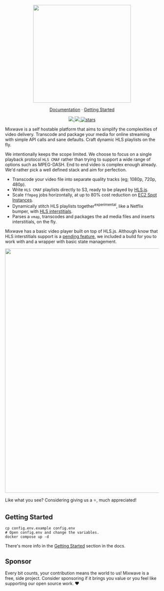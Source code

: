 <p align="center">
 <img src="https://matvp91.github.io/mixwave/logo.png" width="320" />
</p>

<p align="center">
  <a href="https://matvp91.github.io/mixwave">Documentation</a> · 
  <a href="https://matvp91.github.io/mixwave/getting-started.html">Getting Started</a>
</p>

<p align="center">
  <a href="#">
    <img src="https://img.shields.io/github/license/matvp91/mixwave">
  </a>
  <a href="#">
    <img src="https://img.shields.io/github/last-commit/matvp91/mixwave">
  </a>
  <a href="#">
    <img src="https://img.shields.io/github/stars/matvp91/mixwave" alt="stars">
  </a>
</p>

Mixwave is a self hostable platform that aims to simplify the complexities of video delivery. Transcode and package your media for online streaming with simple API calls and sane defaults. Craft dynamic HLS playlists on the fly.

We intentionally keeps the scope limited. We choose to focus on a single playback protocol `HLS CMAF` rather than trying to support a wide range of options such as MPEG-DASH. End to end video is complex enough already. We'd rather pick a well defined stack and aim for perfection.

- Transcode your video file into separate quality tracks (eg; 1080p, 720p, 480p).
- Write `HLS CMAF` playlists directly to S3, ready to be played by [HLS.js](https://github.com/video-dev/hls.js).
- Scale `ffmpeg` jobs horizontally, at up to 80% cost reduction on [EC2 Spot Instances](https://aws.amazon.com/ec2/spot/).
- Dynamically stitch HLS playlists together<sup>experimental</sup>, like a Netflix bumper, with [HLS interstitials](https://developer.apple.com/streaming/GettingStartedWithHLSInterstitials.pdf).
- Parses a `vmap`, transcodes and packages the ad media files and inserts interstitials, on the fly.

Mixwave has a basic video player built on top of HLS.js. Although know that HLS interstitials support is a [pending feature](https://github.com/video-dev/hls.js/issues/5730), we included a build for you to work with and a wrapper with basic state management.

<p align="center">
<img src="https://matvp91.github.io/mixwave/player.png" width="800">
</p>

Like what you see? Considering giving us a ⭐, much appreciated!

## Getting Started

```shell
cp config.env.example config.env
# Open config.env and change the variables.
docker compose up -d
```

There's more info in the [Getting Started](https://matvp91.github.io/mixwave/getting-started.html) section in the docs.

## Sponsor

Every bit counts, your contribution means the world to us! Mixwave is a free, side project. Consider sponsoring if it brings you value or you feel like supporting our open source work. ❤️
